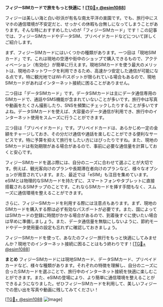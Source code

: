 **フィジーSIMカードで旅をもっと快適に！[[TG💪+ @esim1088](https://t.me/s/esim1088)]**

フィジーは美しい海と白い砂浜が有名な南太平洋の楽園です。でも、旅行中にスマホの通信環境が不安定だと、せっかくの休暇も台無しになってしまうことがあります。そんな時におすすめしたいのが「フィジーSIMカード」です！この記事では、フィジーSIMカードやデータSIM、プリペイドカードなどについて詳しくご紹介します。

まず、フィジーSIMカードにはいくつかの種類があります。一つ目は「現地SIMカード」です。これは現地の空港や街中のショップで購入できるもので、アクティベーション（有効化）が簡単に行えます。現地SIMカードを使う最大のメリットは、現地のネットワークを利用できるため、高速かつ安定した通信が可能になる点です。特に観光地ではWi-Fiスポットが限られている場合もあるので、現地SIMカードがあればインターネット接続に困ることがありません。

二つ目は「データSIMカード」です。データSIMカードは主にデータ通信専用のSIMカードで、通話やSMS機能が含まれていないことが多いです。旅行中は写真や動画をたくさん撮影したり、SNSを頻繁にチェックしたりすることが多いですよね。データSIMカードを使えば、大容量のデータ通信が利用でき、旅行中のインターネット使用をスムーズに行うことができます。

三つ目は「プリペイドカード」です。プリペイドカードは、あらかじめ一定の金額をチャージしておき、その分だけ通信や通話を楽しむことができる便利なサービスです。特に予算を抑えて旅行をしたい方にはぴったりですね。また、現地のSIMカードは有効期限がある場合があるので、事前に必要な通信量を計算しておくと安心です。

フィジーSIMカードを選ぶ際には、自分のニーズに合わせて選ぶことが大切です。例えば、観光客向けのプランや長期滞在者向けのプランなど、様々なオプションが用意されています。また、最近では「eSIM」も注目を集めています。eSIMとは物理的なSIMカードを持たずに、スマートフォンやタブレットに直接搭載されるSIMチップのことです。これならSIMカードを挿す手間もなく、スムーズに通信環境を整えることができます。

さらに、フィジーSIMカードを利用する際には注意点もあります。まず、現地のSIMカードを購入する際は必ず有効なパスポートが必要です。また、国によってはSIMカードの登録に時間がかかる場合があるので、到着後すぐに使いたい場合は早めに準備しましょう。また、データ通信量を無駄にしないように、節約モードやデータ使用量の設定も忘れずに確認しておきましょう。

フィジーSIMカードを使って、あなたのフィジー旅行をもっと快適にしてみませんか？現地でのインターネット接続に困ることはもう終わりです！[[TG💪+ @esim1088](https://t.me/s/esim1088)]

**まとめ**
フィジーSIMカードには現地SIMカード、データSIMカード、プリペイドカードなど、様々な種類があります。それぞれの特徴を理解し、自分のニーズに合ったSIMカードを選ぶことで、旅行中のインターネット接続を快適に楽しむことができます。また、eSIMの登場により、より簡単に通信環境を整えることができるようになりました。ぜひフィジーSIMカードを利用して、美しいフィジーでの思い出を写真や動画に残してみてください！

[[TG💪+ @esim1088](https://t.me/s/esim1088) ![Image](https://i.postimg.cc/Y0z9fWf4/image.png)]